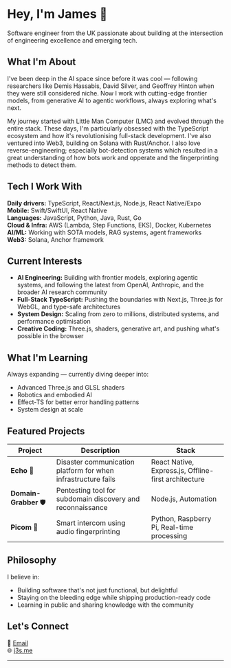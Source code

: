 # Hey, I'm James 👋

Software engineer from the UK passionate about building at the intersection of engineering excellence and emerging tech.

## What I'm About

I've been deep in the AI space since before it was cool — following researchers like Demis Hassabis, David Silver, and Geoffrey Hinton when they were still considered niche. Now I work with cutting-edge frontier models, from generative AI to agentic workflows, always exploring what's next.

My journey started with Little Man Computer (LMC) and evolved through the entire stack. These days, I'm particularly obsessed with the TypeScript ecosystem and how it's revolutionising full-stack development. I've also ventured into Web3, building on Solana with Rust/Anchor. I also love reverse-engineering; especially bot-detection systems which resulted in a great understanding of how bots work and opperate and the fingerprinting methods to detect them.

## Tech I Work With

**Daily drivers:** TypeScript, React/Next.js, Node.js, React Native/Expo  
**Mobile:** Swift/SwiftUI, React Native  
**Languages:** JavaScript, Python, Java, Rust, Go  
**Cloud & Infra:** AWS (Lambda, Step Functions, EKS), Docker, Kubernetes  
**AI/ML:** Working with SOTA models, RAG systems, agent frameworks  
**Web3:** Solana, Anchor framework  

## Current Interests

- **AI Engineering:** Building with frontier models, exploring agentic systems, and following the latest from OpenAI, Anthropic, and the broader AI research community
- **Full-Stack TypeScript:** Pushing the boundaries with Next.js, Three.js for WebGL, and type-safe architectures
- **System Design:** Scaling from zero to millions, distributed systems, and performance optimisation
- **Creative Coding:** Three.js, shaders, generative art, and pushing what's possible in the browser

## What I'm Learning

Always expanding — currently diving deeper into:
- Advanced Three.js and GLSL shaders
- Robotics and embodied AI
- Effect-TS for better error handling patterns
- System design at scale

## Featured Projects

| Project | Description | Stack |
|---------|-------------|-------|
| **Echo** 🚨 | Disaster communication platform for when infrastructure fails | React Native, Express.js, Offline-first architecture |
| **Domain-Grabber** 🛡️ | Pentesting tool for subdomain discovery and reconnaissance | Node.js, Automation |
| **Picom** 🤖 | Smart intercom using audio fingerprinting | Python, Raspberry Pi, Real-time processing |

## Philosophy

I believe in:
- Building software that's not just functional, but delightful
- Staying on the bleeding edge while shipping production-ready code
- Learning in public and sharing knowledge with the community

## Let's Connect

📧 [Email](mailto:james@j3s.me)  
🌐 [j3s.me](https://j3s.me)  

---
